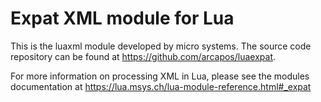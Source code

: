 # Expat XML module for Lua

This is the luaxml module developed by micro systems.  The source code
repository can be found at https://github.com/arcapos/luaexpat.

For more information on processing XML in Lua, please see the modules
documentation at https://lua.msys.ch/lua-module-reference.html#_expat

